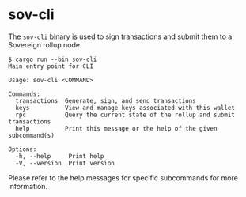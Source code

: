 # sov-cli

The `sov-cli` binary is used to sign transactions and submit them to a Sovereign rollup node.

```
$ cargo run --bin sov-cli
Main entry point for CLI

Usage: sov-cli <COMMAND>

Commands:
  transactions  Generate, sign, and send transactions
  keys          View and manage keys associated with this wallet
  rpc           Query the current state of the rollup and submit transactions
  help          Print this message or the help of the given subcommand(s)

Options:
  -h, --help     Print help
  -V, --version  Print version
```

Please refer to the help messages for specific subcommands for more information.
